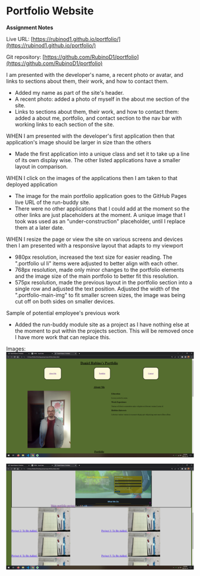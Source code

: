 # Portfolio Website 
**Assignment Notes**

Live URL: [https://rubinod1.github.io/portfolio/](https://rubinod1.github.io/portfolio/)

Git repository: [https://github.com/RubinoD1/portfolio](https://github.com/RubinoD1/portfolio)

 I am presented with the developer's name, a recent photo or avatar, and links to sections about them, their work, and how to contact them.
- Added my name as part of the site's header.
- A recent photo: added a photo of myself in the about me section of the site.
- Links to sections about them, their work, and how to contact them: added a about me, portfolio, and contact section to the nav bar with working links to each section of the site. 

WHEN I am presented with the developer's first application then that application's image should be larger in size than the others
- Made the first application into a unique class and set it to take up a line of its own display wise. The other listed applications have a smaller layout in comparison. 

WHEN I click on the images of the applications then I am taken to that deployed application
- The image for the main portfolio application goes to the GitHub Pages live URL of the run-buddy site.
- There were no other applications that I could add at the moment so the other links are just placeholders at the moment. A unique image that I took was used as an "under-construction" placeholder, until I replace them at a later date. 

WHEN I resize the page or view the site on various screens and devices then I am presented with a responsive layout that adapts to my viewport
- 980px resolution, increased the text size for easier reading. The ".portfolio ul li" items were adjusted to better align with each other.  
- 768px resolution, made only minor changes to the portfolio elements and the image size of the main portfolio to better fit this resolution. 
- 575px resolution, made the previous layout in the portfolio section into a single row and adjusted the text position. Adjusted the width of the ".portfolio-main-img" to fit smaller screen sizes, the image was being cut off on both sides on smaller devices. 

Sample of potential employee's previous work 
- Added the run-buddy module site as a project as I have nothing else at the moment to put within the projects section. This will be removed once I have more work that can replace this. 

Images: ![Live site screenshots](/assets/images/screenshot1.png)

![Live site screenshots](/assets/images/screenshot2.png)

